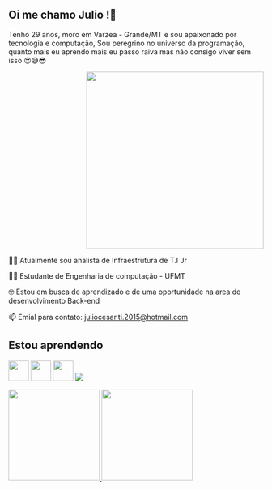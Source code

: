 ## Oi me chamo Julio !👋

Tenho 29 anos, moro em Varzea - Grande/MT e sou apaixonado por tecnologia e computação, Sou peregrino no universo da programação, quanto mais eu aprendo mais eu passo raiva mas não consigo viver sem isso 😍😅😎
<p align="right">
  <img src="https://media.tenor.com/JIS_KDKKsgYAAAAd/guaton-computadora.gif" width="350">
</p>


👨‍💻 Atualmente sou analista de Infraestrutura de T.I Jr

👨‍🎓 Estudante de Engenharia de computação - UFMT

🤓 Estou em busca de aprendizado e de uma oportunidade  na area de desenvolvimento Back-end

📫 Emial para contato: juliocesar.ti.2015@hotmail.com


## Estou aprendendo

<img src="https://cdn.jsdelivr.net/gh/devicons/devicon/icons/java/java-original.svg" width="40" height="40"/> <img src="https://cdn.jsdelivr.net/gh/devicons/devicon/icons/linux/linux-original.svg" width="40" height="40"/> <img src = "https://cdn.iconscout.com/icon/free/png-256/free-python-3521655-2945099.png" width="40" height="40"/> <img src="https://cdn-icons-png.flaticon.com/256/5968/5968267.png"/>


<div>
<a href="https://github.com/Dom-Furia">
<img height="180em" src="https://github-readme-stats.vercel.app/api?username=Dom-Furia&show_icons=true&theme=dracula&include_all_commits=true&count_private=true"/> <img height="180em" src="https://github-readme-stats.vercel.app/api/top-langs/?username=Dom-Furia&layout=compact&langs_count=7&theme=dracula"/>

</div>
  
  
